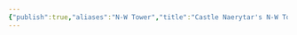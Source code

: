 ```yaml
---
{"publish":true,"aliases":"N-W Tower","title":"Castle Naerytar's N-W Tower","created":"2025-07-23","modified":"2025-07-23T12:05:35.217+02:00","published":"2025-07-23","cssclasses":""}
---
```


